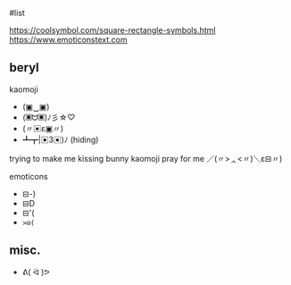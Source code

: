 #list

https://coolsymbol.com/square-rectangle-symbols.html
https://www.emoticonstext.com
## beryl
kaomoji
- (▣‿▣)
- (▣ᗢ▣)ﾉ彡☆♡
- (〃▣ε▣〃)
- ┻┳|▣3▣)ﾉ (hiding)

trying to make me kissing bunny kaomoji pray for me
／(〃>ᆺ<〃)＼ε⊟〃)

emoticons
- ⊟-)
- ⊟D
- ⊟'(
- `>⊟(`

## misc.
- ᕕ( ᐛ )ᕗ